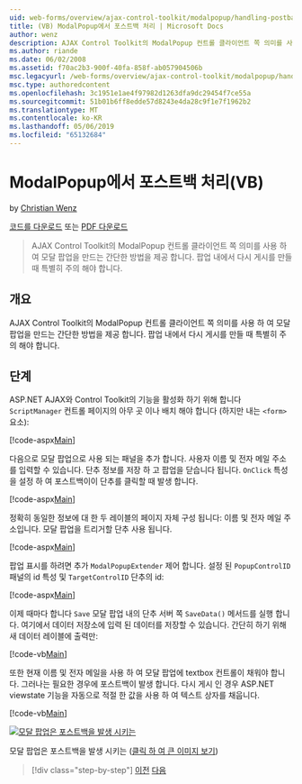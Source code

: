 ```yaml
---
uid: web-forms/overview/ajax-control-toolkit/modalpopup/handling-postbacks-from-a-modalpopup-vb
title: (VB) ModalPopup에서 포스트백 처리 | Microsoft Docs
author: wenz
description: AJAX Control Toolkit의 ModalPopup 컨트롤 클라이언트 쪽 의미를 사용 하 여 모달 팝업을 만드는 간단한 방법을 제공 합니다. Pos 때 특별히 주의 해야 하는 중...
ms.author: riande
ms.date: 06/02/2008
ms.assetid: f70ac2b3-900f-40fa-858f-ab057904506b
msc.legacyurl: /web-forms/overview/ajax-control-toolkit/modalpopup/handling-postbacks-from-a-modalpopup-vb
msc.type: authoredcontent
ms.openlocfilehash: 3c1951e1ae4f97982d1263dfa9dc29454f7ce55a
ms.sourcegitcommit: 51b01b6ff8edde57d8243e4da28c9f1e7f1962b2
ms.translationtype: MT
ms.contentlocale: ko-KR
ms.lasthandoff: 05/06/2019
ms.locfileid: "65132684"
---
```

# <a name="handling-postbacks-from-a-modalpopup-vb"></a>ModalPopup에서 포스트백 처리(VB)

by [Christian Wenz](https://github.com/wenz)

[코드를 다운로드](http://download.microsoft.com/download/2/4/0/24052038-f942-4336-905b-b60ae56f0dd5/ModalPopup3.vb.zip) 또는 [PDF 다운로드](http://download.microsoft.com/download/b/6/a/b6ae89ee-df69-4c87-9bfb-ad1eb2b23373/modalpopup3VB.pdf)

> AJAX Control Toolkit의 ModalPopup 컨트롤 클라이언트 쪽 의미를 사용 하 여 모달 팝업을 만드는 간단한 방법을 제공 합니다. 팝업 내에서 다시 게시를 만들 때 특별히 주의 해야 합니다.

## <a name="overview"></a>개요

AJAX Control Toolkit의 ModalPopup 컨트롤 클라이언트 쪽 의미를 사용 하 여 모달 팝업을 만드는 간단한 방법을 제공 합니다. 팝업 내에서 다시 게시를 만들 때 특별히 주의 해야 합니다.

## <a name="steps"></a>단계

ASP.NET AJAX와 Control Toolkit의 기능을 활성화 하기 위해 합니다 `ScriptManager` 컨트롤 페이지의 아무 곳 이나 배치 해야 합니다 (하지만 내는 `<form>` 요소):

[!code-aspx[Main](handling-postbacks-from-a-modalpopup-vb/samples/sample1.aspx)]

다음으로 모달 팝업으로 사용 되는 패널을 추가 합니다. 사용자 이름 및 전자 메일 주소를 입력할 수 있습니다. 단추 정보를 저장 하 고 팝업을 닫습니다 됩니다. `OnClick` 특성을 설정 하 여 포스트백이이 단추를 클릭할 때 발생 합니다.

[!code-aspx[Main](handling-postbacks-from-a-modalpopup-vb/samples/sample2.aspx)]

정확히 동일한 정보에 대 한 두 레이블의 페이지 자체 구성 됩니다: 이름 및 전자 메일 주소입니다. 모달 팝업을 트리거할 단추 사용 됩니다.

[!code-aspx[Main](handling-postbacks-from-a-modalpopup-vb/samples/sample3.aspx)]

팝업 표시를 하려면 추가 `ModalPopupExtender` 제어 합니다. 설정 된 `PopupControlID` 패널의 id 특성 및 `TargetControlID` 단추의 id:

[!code-aspx[Main](handling-postbacks-from-a-modalpopup-vb/samples/sample4.aspx)]

이제 때마다 합니다 `Save` 모달 팝업 내의 단추 서버 쪽 `SaveData()` 메서드를 실행 합니다. 여기에서 데이터 저장소에 입력 된 데이터를 저장할 수 있습니다. 간단히 하기 위해 새 데이터 레이블에 출력만:

[!code-vb[Main](handling-postbacks-from-a-modalpopup-vb/samples/sample5.vb)]

또한 현재 이름 및 전자 메일을 사용 하 여 모달 팝업에 textbox 컨트롤이 채워야 합니다. 그러나는 필요한 경우에 포스트백이 발생 합니다. 다시 게시 인 경우 ASP.NET viewstate 기능을 자동으로 적절 한 값을 사용 하 여 텍스트 상자를 채웁니다.

[!code-vb[Main](handling-postbacks-from-a-modalpopup-vb/samples/sample6.vb)]

[![모달 팝업은 포스트백을 발생 시키는](handling-postbacks-from-a-modalpopup-vb/_static/image2.png)](handling-postbacks-from-a-modalpopup-vb/_static/image1.png)

모달 팝업은 포스트백을 발생 시키는 ([클릭 하 여 큰 이미지 보기](handling-postbacks-from-a-modalpopup-vb/_static/image3.png))

> [!div class="step-by-step"]
> [이전](using-modalpopup-with-a-repeater-control-vb.md)
> [다음](positioning-a-modalpopup-vb.md)
